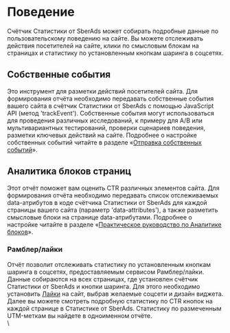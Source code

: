 # Поведение

Счётчик Статистики от SberAds может собирать подробные данные по пользовательскому поведению на сайте. Вы можете отслеживать действия посетителей на сайте, клики по смысловым блокам на страницах и статистику по установленным кнопкам шаринга в соцсетях.

## Собственные события

Это инструмент для разметки действий посетителей сайта. Для формирования отчёта необходимо передавать собственные события вашего сайта в счётчик Статистики от SberAds с помощью JavaScript API (метод 'trackEvent'). Собственные события могут использоваться для проведения различных исследований, к примеру для А/В или мультивариантных тестирований, проверки сценариев поведения, разметки ключевых действий на сайте. Подробнее о настройке собственных событий читайте в разделе «[Отправка собственных событий](https://stat-sberads.gitbook.io/documentation/nastroika-sbora-i-otpravki-dannykh/veb-schyotchik/metody-po-rabote-s-schyotchikom-top-100/otpravka-sobstvennykh-sobytii)».

## Аналитика блоков страниц

Этот отчёт поможет вам оценить CTR различных элементов сайта. Для формирования отчёта необходимо передавать список отслеживаемых data-атрибутов в коде счётчика Статистики от SberAds для каждой страницы вашего сайта (параметр 'data-attributes'), а также разметить смысловые блоки на странице data-атрибутами. Подробнее о настройке читайте в разделе «[Практическое руководство по Аналитике блоков](https://stat-sberads.gitbook.io/documentation/prakticheskie-primery-i-ispolzovanie-cook-book/prakticheskoe-rukovodstvo-po-analitike-blokov)».

### Рамблер/лайки

Отчёт позволит отслеживать статистику по установленным кнопкам шаринга в соцсетях, предоставляемым сервисом Рамблер/лайки. Данные собираются на всех страницах, где установлен счётчик Статистики от SberAds и кнопки шаринга. Для этого необходимо установить [Лайки](https://developers.rambler.ru/likes/#/show/slide/1) на сайт, выбрав желаемые соцсети и дизайн виджета. Далее вы можете смотреть подробную статистику по CTR кнопок на каждой странице в Статистике от SberAds.  Статистику по размеченным UTM-меткам вы найдете в одноименном отчёте.\
\

